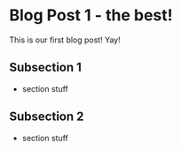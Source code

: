 # Blog Post 1 - the best!

This is our first blog post! Yay!

## Subsection 1

* section stuff

## Subsection 2

* section stuff
